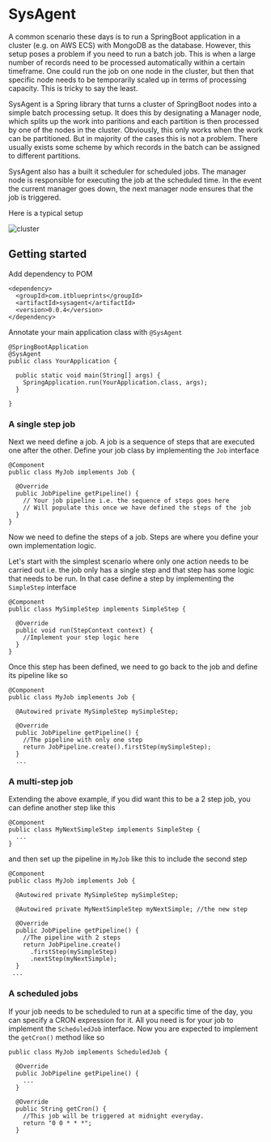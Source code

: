 # SysAgent

A common scenario these days is to run a SpringBoot application in a cluster (e.g. on AWS ECS) with MongoDB as the database. 
However, this setup poses a problem if you need to run a batch job. This is when a large number of records need to be
processed automatically within a certain timeframe. One could run the job on one node in the cluster, but then that specific
node needs to be temporarily scaled up in terms of processing capacity. This is tricky to say the least.

SysAgent is a Spring library that turns a cluster of SpringBoot nodes into a simple batch processing setup. It does
this by designating a Manager node, which splits up the work into paritions and each partition is then processed by
one of the nodes in the cluster. Obviously, this only works when the work can be partitioned. But in majority of the
cases this is not a problem. There usually exists some scheme by which records in the batch can be assigned to different
partitions.

SysAgent also  has a built it scheduler for scheduled jobs. The manager node is responsible for executing the job at the
scheduled time. In the event the current manager goes down, the next manager node ensures that the job is triggered.

Here is a typical setup



![cluster](https://github.com/it-blueprints/sysagent/assets/22591521/5bf86c58-4010-4f24-887c-80265b8ac9d3)



## Getting started

Add dependency to POM

```
<dependency>
  <groupId>com.itblueprints</groupId>
  <artifactId>sysagent</artifactId>
  <version>0.0.4</version>
</dependency>
```

Annotate your main application class with ``@SysAgent``
```
@SpringBootApplication
@SysAgent
public class YourApplication {

  public static void main(String[] args) {
    SpringApplication.run(YourApplication.class, args);
  }

}
```

### A single step job
Next we need define a job. A job is a sequence of steps that are executed one after the other. 
Define your job class by implementing the ``Job`` interface
```
@Component
public class MyJob implements Job {

  @Override
  public JobPipeline getPipeline() {
    // Your job pipeline i.e. the sequence of steps goes here
    // Will populate this once we have defined the steps of the job
  }
}
```
Now we need to define the steps of a job. Steps are where you define your own implementation logic.

Let's start with the simplest scenario where only one action needs to be carried out i.e. the job only has a single step and
that step has some logic that needs to be run. In that case define a step by implementing the ``SimpleStep`` interface
```
@Component
public class MySimpleStep implements SimpleStep {

  @Override
  public void run(StepContext context) {
    //Implement your step logic here      
  }
}
```

Once this step has been defined, we need to go back to the job and define its pipeline like so
```
@Component
public class MyJob implements Job {

  @Autowired private MySimpleStep mySimpleStep;

  @Override
  public JobPipeline getPipeline() {
    //The pipeline with only one step
    return JobPipeline.create().firstStep(mySimpleStep); 
  }
  ...
```

### A multi-step job
Extending the above example, if you did want this to be a 2 step job, you can define another step like this 
```
@Component
public class MyNextSimpleStep implements SimpleStep {
  ...
}
```
and then set up the pipeline in ``MyJob`` like this to include the second step
```
@Component
public class MyJob implements Job {

  @Autowired private MySimpleStep mySimpleStep;

  @Autowired private MyNextSimpleStep myNextSimple; //the new step

  @Override
  public JobPipeline getPipeline() {
    //The pipeline with 2 steps
    return JobPipeline.create()
      .firstStep(mySimpleStep)
      .nextStep(myNextSimple); 
  }
 ...
```

### A scheduled jobs
If your job needs to be scheduled to run at a specific time of the day, you can specify a CRON expression for it. All you need is for your job
to implement the ``ScheduledJob`` interface. Now you are expected to implement the ``getCron()`` method like so
```
public class MyJob implements ScheduledJob {

  @Override
  public JobPipeline getPipeline() {
    ...
  }

  @Override
  public String getCron() {
    //This job will be triggered at midnight everyday.
    return "0 0 * * *";
  }
```
